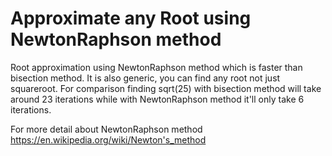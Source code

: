 # Approximate any Root using NewtonRaphson method
Root approximation using NewtonRaphson method which is faster than bisection method.
It is also generic, you can find any root not just squareroot.
For comparison finding sqrt(25) with bisection method will take around 23 iterations
while with NewtonRaphson method it'll only take 6 iterations.

For more detail about NewtonRaphson method
https://en.wikipedia.org/wiki/Newton's_method
